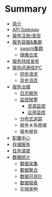 # Summary

* [简介](README.md)
* [API Gateway](api-gateway.md)
* [服务注册/发现](consul.md)
* [服务容器&集群](docker.md)
  * [swarm集群]()
  * [镜像仓库](docker/dockerhub.md)
* [服务持续发布](deploy.md)
* [服务间通信IPC](ipc.md)
  * [同步请求](ipc/rest.md)
  * [异步消息](ipc/mq.md)
* [服务治理](服务治理.md)
  * [日志服务](log/日志服务.md)
  * [监控报警](log/监控报警.md)
    * [资源监控]()
    * [应用监控]()
  * [分布式追踪]()
  * 服务关系图谱
  * 服务报告
* [配置中心]()
* [存储服务]()
* [任务调度]()
* [数据统计](数据统计.md)
  * [数据采集](stat/数据采集.md)
  * [数据聚合](stat/数据聚合.md)
  * [数据可视化](stat/数据可视化.md)
  * [数据报表](stat/数据报表.md)
  * 实践案例

